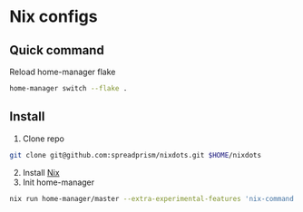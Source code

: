 # Nix configs
## Quick command
Reload home-manager flake
```sh
home-manager switch --flake .
```
## Install
1. Clone repo
```sh
git clone git@github.com:spreadprism/nixdots.git $HOME/nixdots
```
2. Install [Nix](https://nixos.org/download/)
3. Init home-manager
```sh
nix run home-manager/master --extra-experimental-features 'nix-command flakes' -- switch --flake .#$(whoami)@$HOST --experimental-features 'nix-command flakes'
```
